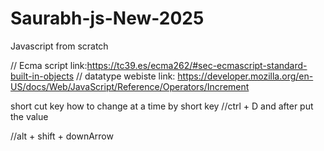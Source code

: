 # Saurabh-js-New-2025
Javascript from scratch 

// Ecma script link:https://tc39.es/ecma262/#sec-ecmascript-standard-built-in-objects
// datatype webiste link: https://developer.mozilla.org/en-US/docs/Web/JavaScript/Reference/Operators/Increment


short cut key 
how to change at a time by short key 
//ctrl + D and after put the value 


<!-- how to copy same item below  -->
//alt + shift + downArrow